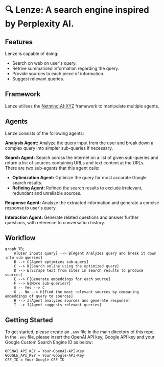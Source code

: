 # 🔍 **Lenze:** A search engine inspired by Perplexity AI.

## Features
Lenze is capable of doing:
- Search on web on user's query.
- Retrive summarised information regarding the query.
- Provide sources to each piece of information.
- Suggest relevant queries.

## Framework
Lenze utilises the [Netmind.AI-XYZ](https://github.com/protagolabs/Netmind-AI-XYZ) framework to manipulate multiple agents.

## Agents
Lenze consists of the following agents:

**Analysis Agent:** Analyze the query input from the user and break down a complex query into simpler sub-queries if necessary.

**Search Agent:** Search across the internet on a list of given sub-queries and return a list of sources containing URLs and text content at the URLs.
<br>There are two sub-agents that this agent calls:
- **Optimization Agent:** Optimize the query for most accurate Google search results.
- **Refining Agent:** Refined the search results to exclude irrelevant, redundant and unreliable sources.

**Response Agent:** Analyze the extracted information and generate a concise response to user's query.

**Interaction Agent:** Generate related questions and answer further questions, with reference to conversation history.

## Workflow
```mermaid
graph TB;
    A[User inputs query] --> B[Agent Analyzes query and break it down into sub-queries]
    B --> C[Agent optimizes sub-query]
    C --> D[Search online using the optimized query]
    D --> E[Scrape text from sites in search results to produce sources]
    E --> F[Generate embeddings for each source]
    F --> G{More sub-queries?}
    G -- Yes --> C
    G -- No --> H[Find the most relevant sources by comparing embeddings of query to sources]
    H --> I[Agent analyzes sources and generate response]
    I --> J[Agent suggests relevant queries]
```

## Getting Started
To get started, please create an ```.env``` file in the main directory of this repo.
<br>In the ```.env``` file, please insert the OpenAI API key, Google API key and your Google Custom Search Engine ID as below:
```
OPENAI_API_KEY = Your-OpenAI-API-Key
GOOGLE_API_KEY = Your-Google-API-Key
CSE_ID = Your-Google-CSE-ID
```
